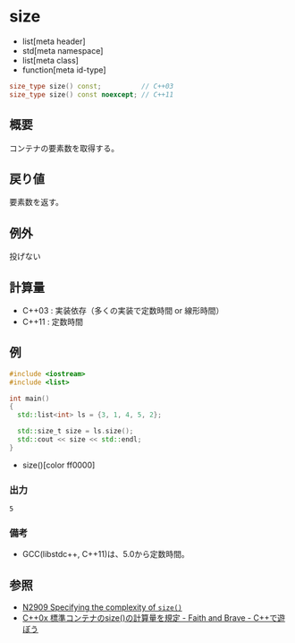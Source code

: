 # size
* list[meta header]
* std[meta namespace]
* list[meta class]
* function[meta id-type]

```cpp
size_type size() const;          // C++03
size_type size() const noexcept; // C++11
```

## 概要
コンテナの要素数を取得する。


## 戻り値
要素数を返す。


## 例外
投げない


## 計算量
- C++03 : 実装依存（多くの実装で定数時間 or 線形時間）
- C++11 : 定数時間


## 例
```cpp example
#include <iostream>
#include <list>

int main()
{
  std::list<int> ls = {3, 1, 4, 5, 2};

  std::size_t size = ls.size();
  std::cout << size << std::endl;
}
```
* size()[color ff0000]

### 出力
```
5
```

### 備考
- GCC(libstdc++, C++11)は、5.0から定数時間。

## 参照
- [N2909 Specifying the complexity of `size()`](http://www.open-std.org/jtc1/sc22/wg21/docs/papers/2009/n2909.pdf)
- [C++0x 標準コンテナのsize()の計算量を規定 - Faith and Brave - C++で遊ぼう](http://d.hatena.ne.jp/faith_and_brave/20090902/1251879571)
